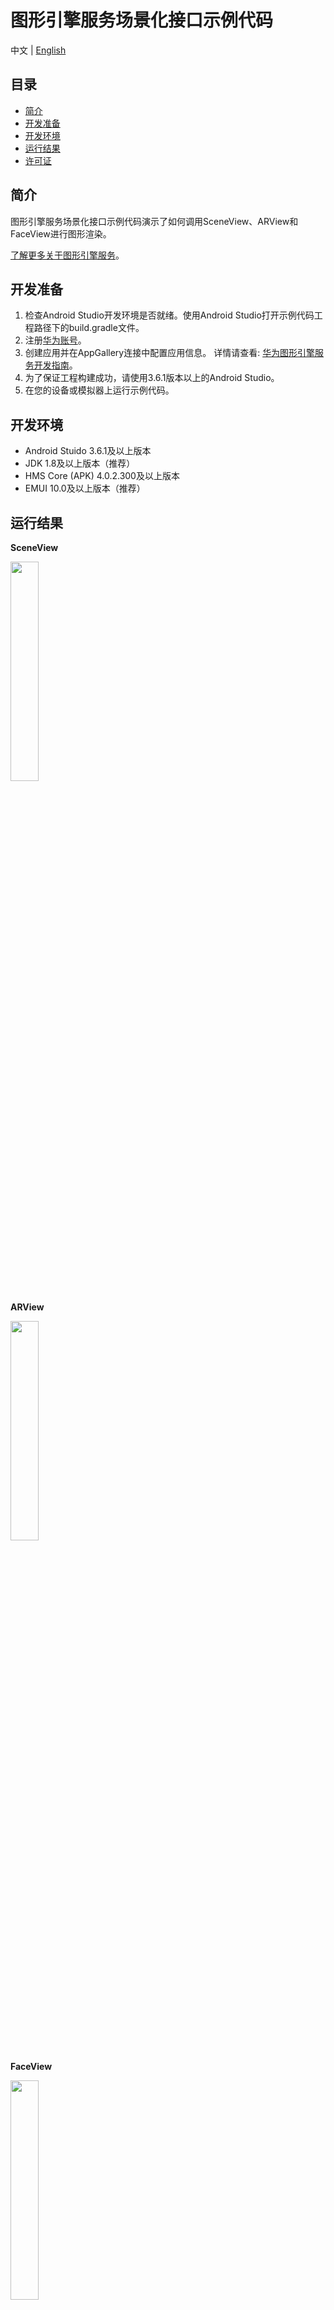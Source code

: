 # 图形引擎服务场景化接口示例代码
中文 | [English](README.md)
## 目录

* [简介](#简介)
* [开发准备](#开发准备)
* [开发环境](#开发环境)
* [运行结果](#运行结果)
* [许可证](#许可证)

## 简介

图形引擎服务场景化接口示例代码演示了如何调用SceneView、ARView和FaceView进行图形渲染。

[了解更多关于图形引擎服务](https://developer.huawei.com/consumer/cn/hms/huawei-scenekit)。

## 开发准备

   1. 检查Android Studio开发环境是否就绪。使用Android Studio打开示例代码工程路径下的build.gradle文件。
   2. 注册[华为账号](https://developer.huawei.com/consumer)。
   3. 创建应用并在AppGallery连接中配置应用信息。
      详情请查看: [华为图形引擎服务开发指南](https://developer.huawei.com/consumer/cn/doc/development/graphics-Guides/dev-process-0000001064186384)。
   4. 为了保证工程构建成功，请使用3.6.1版本以上的Android Studio。
   5. 在您的设备或模拟器上运行示例代码。

## 开发环境

* Android Stuido 3.6.1及以上版本
* JDK 1.8及以上版本（推荐）
* HMS Core (APK) 4.0.2.300及以上版本
* EMUI 10.0及以上版本（推荐）

## 运行结果

**SceneView**

<img src="SceneKitDemo/SceneView.gif" width = 30% height = 30%> 

**ARView**

<img src="SceneKitDemo/ARView.gif" width = 30% height = 30%>

**FaceView**

<img src="SceneKitDemo/FaceView.gif" width = 30% height = 30%>

## 技术支持
如果您对HMS Core还处于评估阶段，可在[Reddit社区](https://www.reddit.com/r/HuaweiDevelopers/)获取关于HMS Core的最新讯息，并与其他开发者交流见解。

如果您对使用HMS示例代码有疑问，请尝试：
- 开发过程遇到问题上[Stack Overflow](https://stackoverflow.com/questions/tagged/huawei-mobile-services?tab=Votes)，在`huawei-mobile-services`标签下提问，有华为研发专家在线一对一解决您的问题。
- 到[华为开发者论坛](https://developer.huawei.com/consumer/cn/forum/blockdisplay?fid=18) HMS Core板块与其他开发者进行交流。

如果您在尝试示例代码中遇到问题，请向仓库提交[issue](https://github.com/HMS-Core/hms-scene-demo/issues)，也欢迎您提交[Pull Request](https://github.com/HMS-Core/hms-scene-demo/pulls)。

## 许可证

图形引擎服务示例代码采用的许可证为[Apache License, version 2.0](http://www.apache.org/licenses/LICENSE-2.0)。

3D模型素材'Mjolnir'（未修改），原作者为Star Conflict，采用的许可证为[Creative Commons Attribution license](https://creativecommons.org/licenses/by/4.0/legalcode)。

了解更多关于[Mjolnir](https://sketchfab.com/3d-models/mjolnir-c8e9020d658649238ee3cfc1c1d64a68)。

3D模型素材'Robo_OBJ_pose4'（未修改），原作者为Artem Shupa-Dubrova，采用的许可证为[Creative Commons Attribution-NoDerivatives 4.0 International license](https://creativecommons.org/licenses/by-nd/4.0/legalcode).

了解更多关于[Robo_OBJ_pose4](https://sketchfab.com/3d-models/robo-obj-pose4-uaeYu2fwakD1e1bWp5Cxu3XAqrt).
